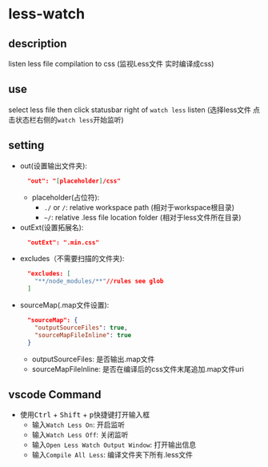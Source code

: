 # less-watch 

## description

listen less file compilation to css
(监视Less文件 实时编译成css)

## use
select less file then click statusbar right of `watch less` listen
(选择less文件
点击状态栏右侧的`watch less`开始监听)
## setting
  - out(设置输出文件夹):
    ```json
      "out": "[placeholder]/css"
    ```
    - placeholder(占位符):
      - `./` or `/`: relative workspace path (相对于workspace根目录)
      - `~/`: relative .less file location folder (相对于less文件所在目录)
  - outExt(设置拓展名):
    ```json
      "outExt": ".min.css"
    ```
  - excludes（不需要扫描的文件夹):
    ```json
      "excludes: [
        "**/node_modules/**"//rules see glob
      ]
    ```
  - sourceMap(.map文件设置):
    ```json
      "sourceMap": {
        "outputSourceFiles": true,
        "sourceMapFileInline": true
      }
    ```
    - outputSourceFiles: 是否输出.map文件
    - sourceMapFileInline: 是否在编译后的css文件末尾追加.map文件uri

## vscode Command
  - 使用<kbd>Ctrl</kbd> + <kbd>Shift</kbd> + <kbd>p</kbd>快捷键打开输入框
    - 输入`Watch Less On`: 开启监听
    - 输入`Watch Less Off`: 关闭监听
    - 输入`Open Less Watch Output Window`: 打开输出信息
    - 输入`Compile All Less`: 编译文件夹下所有.less文件